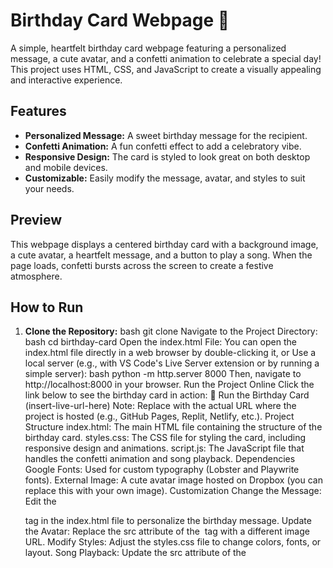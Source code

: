 # Birthday Card Webpage 🎉
A simple, heartfelt birthday card webpage featuring a personalized message, a cute avatar, and a confetti animation to celebrate a special day! This project uses HTML, CSS, and JavaScript to create a visually appealing and interactive experience.
## Features
- **Personalized Message:** A sweet birthday message for the recipient.
- **Confetti Animation:** A fun confetti effect to add a celebratory vibe.
- **Responsive Design:** The card is styled to look great on both desktop and mobile devices.
- **Customizable:** Easily modify the message, avatar, and styles to suit your needs.
## Preview
This webpage displays a centered birthday card with a background image, a cute avatar, a heartfelt message, and a button to play a song. When the page loads, confetti bursts across the screen to create a festive atmosphere.
## How to Run
1. **Clone the Repository:**
bash
git clone <repository-url>
Navigate to the Project Directory:
bash
cd birthday-card
Open the index.html File:
You can open the index.html file directly in a web browser by double-clicking it, or
Use a local server (e.g., with VS Code's Live Server extension or by running a simple server):
bash
python -m http.server 8000
Then, navigate to http://localhost:8000 in your browser.
Run the Project Online
Click the link below to see the birthday card in action:
🎂 Run the Birthday Card (insert-live-url-here)
Note: Replace <insert-live-url-here> with the actual URL where the project is hosted (e.g., GitHub Pages, Replit, Netlify, etc.).
Project Structure
index.html: The main HTML file containing the structure of the birthday card.
styles.css: The CSS file for styling the card, including responsive design and animations.
script.js: The JavaScript file that handles the confetti animation and song playback.
Dependencies
Google Fonts: Used for custom typography (Lobster and Playwrite fonts).
External Image: A cute avatar image hosted on Dropbox (you can replace this with your own image).
Customization
Change the Message: Edit the <p> tag in the index.html file to personalize the birthday message.
Update the Avatar: Replace the src attribute of the <img> tag with a different image URL.
Modify Styles: Adjust the styles.css file to change colors, fonts, or layout.
Song Playback: Update the src attribute of the <audio> tag in index.html to use a different song.
Credits
Fonts: Google Fonts (Lobster and Playwrite).
Confetti Animation: Custom JavaScript implementation inspired by common confetti effects.
Avatar Image: Sourced from Dropbox (replace with your own image as needed).
License
This project is licensed under the MIT License. Feel free to use, modify, and distribute it as you wish!
Notes for You
The README.md assumes the project is split into separate index.html, styles.css, and script.js files, which is a common practice. However, in the screenshot, the CSS and JavaScript are embedded in the HTML file. If you prefer to keep it that way, you can adjust the "Project Structure" section to reflect that.
The "Run the Project Online" link is a placeholder. If you host the project on a platform like GitHub Pages, Netlify, or Replit, you can replace <insert-live-url-here> with the actual URL.
If you need help hosting the project to generate a live link, let me know, and I can guide you through the process!
